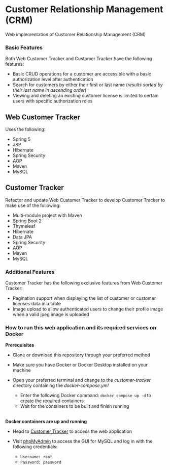 # Customer Relationship Management (CRM)
Web implementation of Customer Relationship Management (CRM)

### Basic Features

Both Web Customer Tracker and Customer Tracker have the following features:
- Basic CRUD operations for a customer are accessible with a basic authorization level after authentication
- Search for customers by either their first or last name (*results sorted by their last name in ascending order*)
- Viewing and deleting an existing customer license is limited to certain users with specific authorization roles

## Web Customer Tracker
Uses the following:
- Spring 5
- JSP
- Hibernate
- Spring Security
- AOP
- Maven
- MySQL

## Customer Tracker
Refactor and update Web Customer Tracker to develop Customer Tracker to make use of the following:
- Multi-module project with Maven
- Spring Boot 2
- Thymeleaf
- Hibernate
- Data JPA
- Spring Security
- AOP
- Maven
- MySQL

### Additional Features
Customer Tracker has the following exclusive features from Web Customer Tracker:
- Pagination support when displaying the list of customer or customer licenses data in a table
- Image upload to allow authenticated users to change their profile image when a valid jpeg image is uploaded

### How to run this web application and its required services on Docker
**Prerequisites**
- Clone or download this repository through your preferred method

- Make sure you have Docker or Docker Desktop installed on your machine

- Open your preferred terminal and change to the *customer-tracker* directory containing the *docker-compose.yml*
  - Enter the following Docker command: `docker compose up -d` to create the required containers
  - Wait for the containers to be built and finish running

<br>**Docker containers are up and running**
- Head to [Customer Tracker](http://localhost:8000) to access the web application

- Visit [phpMyAdmin](http://localhost:8081) to access the GUI for MySQL and log in with the following credentials:
  - `Username: root`
  - `Password: password`
